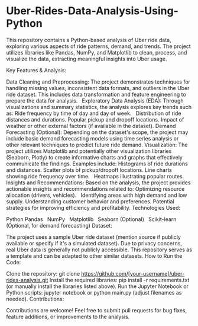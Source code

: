 # Uber-Rides-Data-Analysis-Using-Python
This repository contains a Python-based analysis of Uber ride data, exploring various aspects of ride patterns, demand, and trends.  The project utilizes libraries like Pandas, NumPy, and Matplotlib to clean, process, and visualize the data, extracting meaningful insights into Uber usage.   

Key Features & Analysis:

Data Cleaning and Preprocessing: The project demonstrates techniques for handling missing values, inconsistent data formats, and outliers in the Uber ride dataset. This includes data transformation and feature engineering to prepare the data for analysis.   
Exploratory Data Analysis (EDA): Through visualizations and summary statistics, the analysis explores key trends such as:
Ride frequency by time of day and day of week.   
Distribution of ride distances and durations.
Popular pickup and dropoff locations.
Impact of weather or other external factors (if available in the dataset).
Demand Forecasting (Optional): Depending on the dataset's scope, the project may include basic demand forecasting models using time series analysis or other relevant techniques to predict future ride demand.
Visualization: The project utilizes Matplotlib and potentially other visualization libraries (Seaborn, Plotly) to create informative charts and graphs that effectively communicate the findings. Examples include:
Histograms of ride durations and distances.
Scatter plots of pickup/dropoff locations.
Line charts showing ride frequency over time.   
Heatmaps illustrating popular routes.
  
Insights and Recommendations: Based on the analysis, the project provides actionable insights and recommendations related to:
Optimizing resource allocation (drivers, vehicles).   
Identifying areas with high demand and low supply.
Understanding customer behavior and preferences.
Potential strategies for improving efficiency and profitability.
Technologies Used:

Python
Pandas   
NumPy   
Matplotlib   
Seaborn (Optional)   
Scikit-learn (Optional, for demand forecasting)
Dataset:

The project uses a sample Uber ride dataset (mention source if publicly available or specify if it's a simulated dataset). Due to privacy concerns, real Uber data is generally not publicly accessible. This repository serves as a template and can be adapted to other similar datasets.
How to Run the Code:

Clone the repository: git clone https://github.com/[your-username]/uber-rides-analysis.git
Install the required libraries: pip install -r requirements.txt (or manually install the libraries listed above).
Run the Jupyter Notebook or Python scripts: jupyter notebook or python main.py (adjust filenames as needed).
Contributions:

Contributions are welcome!  Feel free to submit pull requests for bug fixes, feature additions, or improvements to the analysis.
